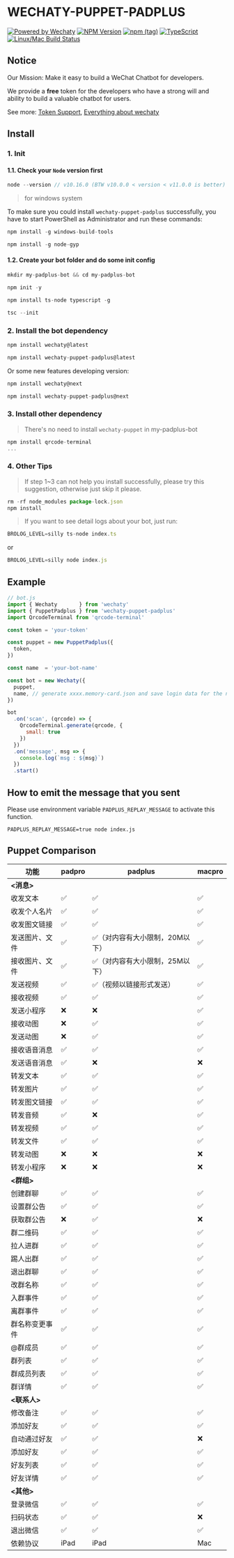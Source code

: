# WECHATY-PUPPET-PADPLUS

[![Powered by Wechaty](https://img.shields.io/badge/Powered%20By-Wechaty-blue.svg)](https://github.com/chatie/wechaty)
[![NPM Version](https://badge.fury.io/js/wechaty-puppet-padplus.svg)](https://www.npmjs.com/package/wechaty-puppet-padplus)
[![npm (tag)](https://img.shields.io/npm/v/wechaty-puppet-padplus/next.svg)](https://www.npmjs.com/package/wechaty-puppet-padplus?activeTab=versions)
[![TypeScript](https://img.shields.io/badge/%3C%2F%3E-TypeScript-blue.svg)](https://www.typescriptlang.org/)
[![Linux/Mac Build Status](https://travis-ci.com/wechaty/wechaty-puppet-padplus.svg?branch=master)](https://travis-ci.com/wechaty/wechaty-puppet-padplus) 

## Notice

Our Mission: Make it easy to build a WeChat Chatbot for developers.

We provide a **free** token for the developers who have a strong will and ability to build a valuable chatbot for users.

See more: [Token Support](https://github.com/juzibot/Welcome/wiki/Support-Developers), [Everything about wechaty](https://github.com/juzibot/Welcome/wiki/Everything-about-Wechaty)

## Install

### 1. Init

#### 1.1. Check your `Node` version first

```js
node --version // v10.16.0 (BTW v10.0.0 < version < v11.0.0 is better)
```

> for windows system

To make sure you could install `wechaty-puppet-padplus` successfully, you have to start PowerShell as Administrator and run these commands:

```js
npm install -g windows-build-tools

npm install -g node-gyp
```

#### 1.2. Create your bot folder and do some init config

```js
mkdir my-padplus-bot && cd my-padplus-bot

npm init -y

npm install ts-node typescript -g

tsc --init
```

### 2. Install the bot dependency

```js
npm install wechaty@latest

npm install wechaty-puppet-padplus@latest
```

Or some new features developing version:

```js
npm install wechaty@next

npm install wechaty-puppet-padplus@next
```

### 3. Install other dependency

> There's no need to install `wechaty-puppet` in my-padplus-bot

```js
npm install qrcode-terminal
...
```

### 4. Other Tips

> If step 1~3 can not help you install successfully, please try this suggestion, otherwise just skip it please.

```js
rm -rf node_modules package-lock.json
npm install
```

> If you want to see detail logs about your bot, just run:

```js
BROLOG_LEVEL=silly ts-node index.ts
```

or

```js
BROLOG_LEVEL=silly node index.js
```

## Example

```js
// bot.js
import { Wechaty       } from 'wechaty'
import { PuppetPadplus } from 'wechaty-puppet-padplus'
import QrcodeTerminal from 'qrcode-terminal'

const token = 'your-token'

const puppet = new PuppetPadplus({
  token,
})

const name  = 'your-bot-name'

const bot = new Wechaty({
  puppet,
  name, // generate xxxx.memory-card.json and save login data for the next login
})

bot
  .on('scan', (qrcode) => {
    QrcodeTerminal.generate(qrcode, {
      small: true
    })
  })
  .on('message', msg => {
    console.log(`msg : ${msg}`)
  })
  .start()
```

## How to emit the message that you sent

Please use environment variable `PADPLUS_REPLAY_MESSAGE` to activate this function.

```shell
PADPLUS_REPLAY_MESSAGE=true node index.js
```

## Puppet Comparison

功能 | padpro | padplus | macpro
---|---|---|---
 **<消息>**|  |  |
 收发文本| ✅ |✅ |✅
 收发个人名片| ✅ |✅ |✅
 收发图文链接| ✅ |✅ |✅
 发送图片、文件| ✅ | ✅（对内容有大小限制，20M以下） |✅
 接收图片、文件| ✅ | ✅（对内容有大小限制，25M以下） |✅
 发送视频| ✅ | ✅（视频以链接形式发送） | ✅
 接收视频| ✅ | ✅ | ✅
 发送小程序| ❌ | ❌ | ✅
 接收动图| ❌ | ✅ | ✅
 发送动图| ❌ | ✅ | ✅
 接收语音消息| ✅ | ✅ | ✅
 发送语音消息| ✅ | ❌ | ❌
 转发文本| ✅ | ✅ | ✅
 转发图片| ✅ | ✅ | ✅
 转发图文链接| ✅ | ✅ | ✅
 转发音频| ✅ | ❌ | ✅
 转发视频| ✅ | ✅ | ✅
 转发文件| ✅ | ✅ | ✅
 转发动图| ❌ | ❌ | ❌
 转发小程序| ❌ | ❌ | ❌
 **<群组>**|  |  |
 创建群聊|✅|✅|✅
 设置群公告|✅|✅|✅
 获取群公告|❌|✅|❌
 群二维码|✅|✅|✅
 拉人进群|✅|✅|✅
 踢人出群|✅|✅|✅
 退出群聊|✅|✅|✅
 改群名称|✅|✅|✅
 入群事件|✅|✅|✅
 离群事件|✅|✅|✅
 群名称变更事件|✅|✅|✅
 @群成员|✅|✅|✅
 群列表|✅|✅|✅
 群成员列表|✅|✅|✅
 群详情|✅|✅|✅
 **<联系人>**|  |  |
 修改备注|✅|✅|✅
 添加好友|✅|✅|✅
 自动通过好友|✅|✅|❌
 添加好友|✅|✅|✅
 好友列表|✅|✅|✅
 好友详情|✅|✅|✅
 **<其他>**|  |  |
 登录微信|✅|✅|✅
 扫码状态|✅|✅|❌
 退出微信|✅|✅|✅
 依赖协议|iPad|iPad|Mac|

